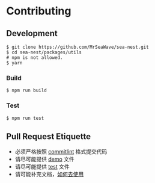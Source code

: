 # Contributing

## Development

```shell
$ git clone https://github.com/MrSeaWave/sea-nest.git
$ cd sea-nest/packages/utils
# npm is not allowed.
$ yarn
```

### Build

```shell
$ npm run build
```

### Test

```shell
$ npm run test
```

## Pull Request Etiquette

- 必须严格按照 [commitlint](https://github.com/conventional-changelog/commitlint#what-is-commitlint) 格式提交代码
- 请尽可能提供 [demo](./demos) 文件
- 请尽可能提供 [test](./__tests__) 文件
- 请可能补充文档，[如何去使用](./docs/index.md)
